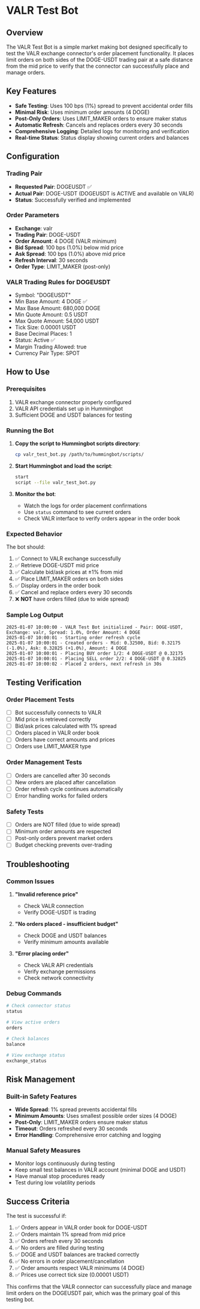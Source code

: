 # VALR Test Bot

## Overview

The VALR Test Bot is a simple market making bot designed specifically to test the VALR exchange connector's order placement functionality. It places limit orders on both sides of the DOGE-USDT trading pair at a safe distance from the mid price to verify that the connector can successfully place and manage orders.

## Key Features

- **Safe Testing**: Uses 100 bps (1%) spread to prevent accidental order fills
- **Minimal Risk**: Uses minimum order amounts (4 DOGE)
- **Post-Only Orders**: Uses LIMIT_MAKER orders to ensure maker status
- **Automatic Refresh**: Cancels and replaces orders every 30 seconds
- **Comprehensive Logging**: Detailed logs for monitoring and verification
- **Real-time Status**: Status display showing current orders and balances

## Configuration

### Trading Pair
- **Requested Pair**: DOGEUSDT ✅
- **Actual Pair**: DOGE-USDT (DOGEUSDT is ACTIVE and available on VALR)
- **Status**: Successfully verified and implemented

### Order Parameters
- **Exchange**: valr
- **Trading Pair**: DOGE-USDT
- **Order Amount**: 4 DOGE (VALR minimum)
- **Bid Spread**: 100 bps (1.0%) below mid price
- **Ask Spread**: 100 bps (1.0%) above mid price
- **Refresh Interval**: 30 seconds
- **Order Type**: LIMIT_MAKER (post-only)

### VALR Trading Rules for DOGEUSDT
- Symbol: "DOGEUSDT"
- Min Base Amount: 4 DOGE ✅
- Max Base Amount: 680,000 DOGE
- Min Quote Amount: 0.5 USDT
- Max Quote Amount: 54,000 USDT
- Tick Size: 0.00001 USDT
- Base Decimal Places: 1
- Status: Active ✅
- Margin Trading Allowed: true
- Currency Pair Type: SPOT

## How to Use

### Prerequisites
1. VALR exchange connector properly configured
2. VALR API credentials set up in Hummingbot
3. Sufficient DOGE and USDT balances for testing

### Running the Bot

1. **Copy the script to Hummingbot scripts directory**:
   ```bash
   cp valr_test_bot.py /path/to/hummingbot/scripts/
   ```

2. **Start Hummingbot and load the script**:
   ```bash
   start
   script --file valr_test_bot.py
   ```

3. **Monitor the bot**:
   - Watch the logs for order placement confirmations
   - Use `status` command to see current orders
   - Check VALR interface to verify orders appear in the order book

### Expected Behavior

The bot should:
1. ✅ Connect to VALR exchange successfully
2. ✅ Retrieve DOGE-USDT mid price
3. ✅ Calculate bid/ask prices at ±1% from mid
4. ✅ Place LIMIT_MAKER orders on both sides
5. ✅ Display orders in the order book
6. ✅ Cancel and replace orders every 30 seconds
7. ❌ **NOT** have orders filled (due to wide spread)

### Sample Log Output

```
2025-01-07 10:00:00 - VALR Test Bot initialized - Pair: DOGE-USDT, Exchange: valr, Spread: 1.0%, Order Amount: 4 DOGE
2025-01-07 10:00:01 - Starting order refresh cycle
2025-01-07 10:00:01 - Created orders - Mid: 0.32500, Bid: 0.32175 (-1.0%), Ask: 0.32825 (+1.0%), Amount: 4 DOGE
2025-01-07 10:00:01 - Placing BUY order 1/2: 4 DOGE-USDT @ 0.32175
2025-01-07 10:00:01 - Placing SELL order 2/2: 4 DOGE-USDT @ 0.32825
2025-01-07 10:00:02 - Placed 2 orders, next refresh in 30s
```

## Testing Verification

### Order Placement Tests
- [ ] Bot successfully connects to VALR
- [ ] Mid price is retrieved correctly
- [ ] Bid/ask prices calculated with 1% spread
- [ ] Orders placed in VALR order book
- [ ] Orders have correct amounts and prices
- [ ] Orders use LIMIT_MAKER type

### Order Management Tests
- [ ] Orders are cancelled after 30 seconds
- [ ] New orders are placed after cancellation
- [ ] Order refresh cycle continues automatically
- [ ] Error handling works for failed orders

### Safety Tests
- [ ] Orders are NOT filled (due to wide spread)
- [ ] Minimum order amounts are respected
- [ ] Post-only orders prevent market orders
- [ ] Budget checking prevents over-trading

## Troubleshooting

### Common Issues

1. **"Invalid reference price"**
   - Check VALR connection
   - Verify DOGE-USDT is trading

2. **"No orders placed - insufficient budget"**
   - Check DOGE and USDT balances
   - Verify minimum amounts available

3. **"Error placing order"**
   - Check VALR API credentials
   - Verify exchange permissions
   - Check network connectivity

### Debug Commands

```bash
# Check connector status
status

# View active orders
orders

# Check balances
balance

# View exchange status
exchange_status
```

## Risk Management

### Built-in Safety Features
- **Wide Spread**: 1% spread prevents accidental fills
- **Minimum Amounts**: Uses smallest possible order sizes (4 DOGE)
- **Post-Only**: LIMIT_MAKER orders ensure maker status
- **Timeout**: Orders refreshed every 30 seconds
- **Error Handling**: Comprehensive error catching and logging

### Manual Safety Measures
- Monitor logs continuously during testing
- Keep small test balances in VALR account (minimal DOGE and USDT)
- Have manual stop procedures ready
- Test during low volatility periods

## Success Criteria

The test is successful if:
1. ✅ Orders appear in VALR order book for DOGE-USDT
2. ✅ Orders maintain 1% spread from mid price
3. ✅ Orders refresh every 30 seconds
4. ✅ No orders are filled during testing
5. ✅ DOGE and USDT balances are tracked correctly
6. ✅ No errors in order placement/cancellation
7. ✅ Order amounts respect VALR minimums (4 DOGE)
8. ✅ Prices use correct tick size (0.00001 USDT)

This confirms that the VALR connector can successfully place and manage limit orders on the DOGEUSDT pair, which was the primary goal of this testing bot.